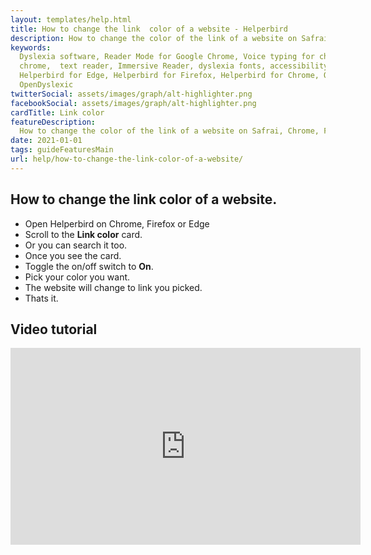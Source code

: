 ```yaml
---
layout: templates/help.html
title: How to change the link  color of a website - Helperbird
description: How to change the color of the link of a website on Safrai, Chrome, Firefox or Edge.
keywords:
  Dyslexia software, Reader Mode for Google Chrome, Voice typing for chrome, Text to speech for
  chrome,  text reader, Immersive Reader, dyslexia fonts, accessibility software, dyslexia software,
  Helperbird for Edge, Helperbird for Firefox, Helperbird for Chrome, Opendyslexic for Chrome,
  OpenDyslexic
twitterSocial: assets/images/graph/alt-highlighter.png
facebookSocial: assets/images/graph/alt-highlighter.png
cardTitle: Link color
featureDescription:
  How to change the color of the link of a website on Safrai, Chrome, Firefox or Edge.
date: 2021-01-01
tags: guideFeaturesMain
url: help/how-to-change-the-link-color-of-a-website/
---
```


## How to change the link color of a website.

- Open Helperbird on Chrome, Firefox or Edge
- Scroll to the **Link color** card.
- Or you can search it too.
- Once you see the card.
- Toggle the on/off switch to **On**.
- Pick your color you want.
- The website will change to link you picked.
- Thats it.


## Video tutorial

<iframe 
  width="560" 
  height="315" 
  src="https://www.youtube.com/embed/onx9kJvdeE4" 
  title="YouTube video player" 
  frameborder="0" 
  allow="accelerometer; autoplay; clipboard-write; encrypted-media; gyroscope; picture-in-picture" 
  allowfullscreen>
</iframe>